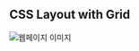 ## CSS Layout with Grid

![웹페이지 이미지](https://cdn.shopify.com/s/files/1/0140/7312/products/bad_religion_3.jpg?v=1334268011)